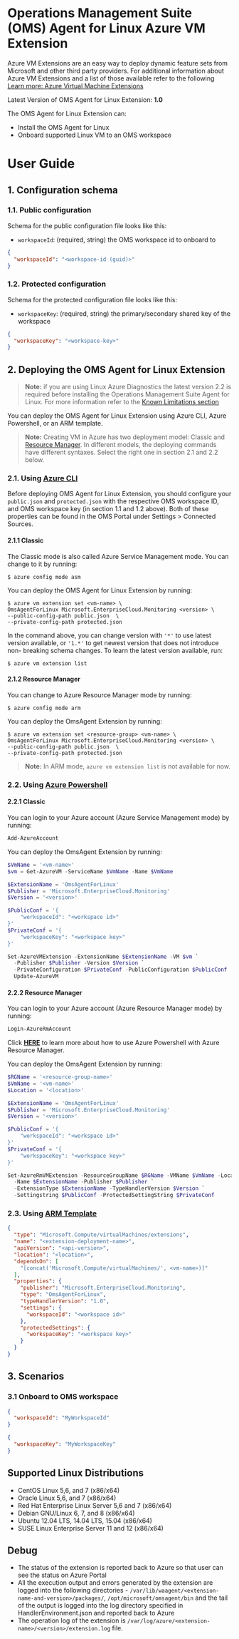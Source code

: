 # Operations Management Suite (OMS) Agent for Linux Azure VM Extension

Azure VM Extensions are an easy way to deploy dynamic feature sets from Microsoft and other third party providers. 
For additional information about Azure VM Extensions and a list of those available refer to the following [Learn more: Azure Virtual Machine Extensions](https://azure.microsoft.com/en-us/documentation/articles/virtual-machines-extensions-features/)

Latest Version of OMS Agent for Linux Extension: **1.0**

The OMS Agent for Linux Extension can:
* Install the OMS Agent for Linux
* Onboard supported Linux VM to an OMS workspace

# User Guide
## 1. Configuration schema
### 1.1. Public configuration
Schema for the public configuration file looks like this:
* `workspaceId`: (required, string) the OMS workspace id to onboard to
```json
{
  "workspaceId": "<workspace-id (guid)>"
}
```
### 1.2. Protected configuration
Schema for the protected configuration file looks like this:
* `workspaceKey`: (required, string) the primary/secondary shared key of the workspace
```json
{
  "workspaceKey": "<workspace-key>"
}
```

## 2. Deploying the OMS Agent for Linux Extension

> **Note:** if you are using Linux Azure Diagnostics the latest version 2.2 is required before installing the Operations Management Suite Agent for Linux. For more information refer to the [Known Limitations section](https://github.com/Microsoft/OMS-Agent-for-Linux/blob/develop/docs/OMS-Agent-for-Linux.md#known-limitations)

You can deploy the OMS Agent for Linux Extension using Azure CLI, Azure Powershell, or an ARM template.

> **Note:** Creating VM in Azure has two deployment model: Classic and [Resource Manager][arm-overview].
In different models, the deploying commands have different syntaxes. Select the right
one in section 2.1 and 2.2 below.
 
### 2.1. Using [**Azure CLI**][azure-cli]
Before deploying OMS Agent for Linux Extension, you should configure your `public.json` and `protected.json` with the respective OMS workspace ID, and OMS workspace key (in section 1.1 and 1.2 above). Both of these properties can be found in the OMS Portal under Settings > Connected Sources.


#### 2.1.1 Classic
The Classic mode is also called Azure Service Management mode. You can change to it by running:
```
$ azure config mode asm
```

You can deploy the OMS Agent for Linux Extension by running:
```
$ azure vm extension set <vm-name> \
OmsAgentForLinux Microsoft.EnterpriseCloud.Monitoring <version> \
--public-config-path public.json  \
--private-config-path protected.json
```

In the command above, you can change version with `'*'` to use latest
version available, or `'1.*'` to get newest version that does not introduce non-
breaking schema changes. To learn the latest version available, run:
```
$ azure vm extension list
```

#### 2.1.2 Resource Manager
You can change to Azure Resource Manager mode by running:
```
$ azure config mode arm
```

You can deploy the OmsAgent Extension by running:
```
$ azure vm extension set <resource-group> <vm-name> \
OmsAgentForLinux Microsoft.EnterpriseCloud.Monitoring <version> \
--public-config-path public.json  \
--private-config-path protected.json
```

> **Note:** In ARM mode, `azure vm extension list` is not available for now.


### 2.2. Using [**Azure Powershell**][azure-powershell]

#### 2.2.1 Classic

You can login to your Azure account (Azure Service Management mode) by running:

```powershell
Add-AzureAccount
```

You can deploy the OmsAgent Extension by running:

```powershell
$VmName = '<vm-name>'
$vm = Get-AzureVM -ServiceName $VmName -Name $VmName

$ExtensionName = 'OmsAgentForLinux'
$Publisher = 'Microsoft.EnterpriseCloud.Monitoring'
$Version = '<version>'

$PublicConf = '{
    "workspaceId": "<workspace id>"
}'
$PrivateConf = '{
    "workspaceKey": "<workspace key>"
}'

Set-AzureVMExtension -ExtensionName $ExtensionName -VM $vm `
  -Publisher $Publisher -Version $Version `
  -PrivateConfiguration $PrivateConf -PublicConfiguration $PublicConf |
  Update-AzureVM
```

#### 2.2.2 Resource Manager

You can login to your Azure account (Azure Resource Manager mode) by running:

```powershell
Login-AzureRmAccount
```

Click [**HERE**](https://azure.microsoft.com/en-us/documentation/articles/powershell-azure-resource-manager/) to learn more about how to use Azure Powershell with Azure Resource Manager.

You can deploy the OmsAgent Extension by running:

```powershell
$RGName = '<resource-group-name>'
$VmName = '<vm-name>'
$Location = '<location>'

$ExtensionName = 'OmsAgentForLinux'
$Publisher = 'Microsoft.EnterpriseCloud.Monitoring'
$Version = '<version>'

$PublicConf = '{
    "workspaceId": "<workspace id>"
}'
$PrivateConf = '{
    "workspaceKey": "<workspace key>"
}'

Set-AzureRmVMExtension -ResourceGroupName $RGName -VMName $VmName -Location $Location `
  -Name $ExtensionName -Publisher $Publisher `
  -ExtensionType $ExtensionName -TypeHandlerVersion $Version `
  -Settingstring $PublicConf -ProtectedSettingString $PrivateConf
```

### 2.3. Using [**ARM Template**][arm-template]
```json
{
  "type": "Microsoft.Compute/virtualMachines/extensions",
  "name": "<extension-deployment-name>",
  "apiVersion": "<api-version>",
  "location": "<location>",
  "dependsOn": [
    "[concat('Microsoft.Compute/virtualMachines/', <vm-name>)]"
  ],
  "properties": {
    "publisher": "Microsoft.EnterpriseCloud.Monitoring",
    "type": "OmsAgentForLinux",
    "typeHandlerVersion": "1.0",
    "settings": {
      "workspaceId": "<workspace id>"
    },
    "protectedSettings": {
      "workspaceKey": "<workspace key>"
    }
  }
}
```

## 3. Scenarios

### 3.1 Onboard to OMS workspace
```json
{
  "workspaceId": "MyWorkspaceId"
}
```
```json
{
  "workspaceKey": "MyWorkspaceKey"
}
```

## Supported Linux Distributions
- CentOS Linux 5,6, and 7 (x86/x64)
- Oracle Linux 5,6, and 7 (x86/x64)
- Red Hat Enterprise Linux Server 5,6 and 7 (x86/x64)
- Debian GNU/Linux 6, 7, and 8 (x86/x64)
- Ubuntu 12.04 LTS, 14.04 LTS, 15.04 (x86/x64)
- SUSE Linux Enterprise Server 11 and 12 (x86/x64)

## Debug

* The status of the extension is reported back to Azure so that user can
see the status on Azure Portal
* All the execution output and errors generated by the extension are logged into
the following directories - 
`/var/lib/waagent/<extension-name-and-version>/packages/`, `/opt/microsoft/omsagent/bin`
and the tail of the output is logged into the log directory specified
in HandlerEnvironment.json and reported back to Azure
* The operation log of the extension is `/var/log/azure/<extension-name>/<version>/extension.log` file.



[azure-powershell]: https://azure.microsoft.com/en-us/documentation/articles/powershell-install-configure/
[azure-cli]: https://azure.microsoft.com/en-us/documentation/articles/xplat-cli/
[arm-template]: http://azure.microsoft.com/en-us/documentation/templates/ 
[arm-overview]: https://azure.microsoft.com/en-us/documentation/articles/resource-group-overview/
[Set-AzureVMExtension-ARM]: https://msdn.microsoft.com/en-us/library/mt163544.aspx
